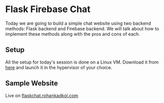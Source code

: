 # Flask Firebase Chat

Today we are going to build a simple chat website using two backend methods: Flask backend and Firebase backend. We will talk about how to implement these methods along with the pros and cons of each.

## Setup

All the setup for today's session is done on a Linux VM.
Download it from [here]() and launch it in the hypervisor of your choice.

## Sample Website

Live on [flaskchat.rohankadkol.com](https://flaskchat.rohankadkol.com)